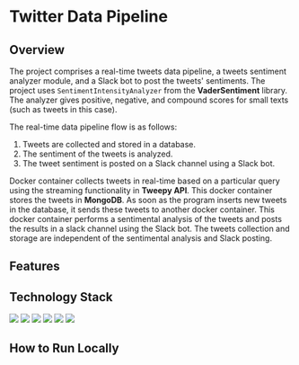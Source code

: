 # Twitter Data Pipeline

## Overview
The project comprises a real-time tweets data pipeline, a tweets sentiment analyzer module, and a Slack bot to post the tweets' sentiments. The project uses `SentimentIntensityAnalyzer` from the **VaderSentiment** library. The analyzer gives positive, negative, and compound scores for small texts (such as tweets in this case).

The real-time data pipeline flow is as follows:
  1. Tweets are collected and stored in a database.
  2. The sentiment of the tweets is analyzed.
  3. The tweet sentiment is posted on a Slack channel using a Slack bot.
 
Docker container collects tweets in real-time based on a particular query using the streaming functionality in **Tweepy API**. This docker container stores the tweets in **MongoDB**. As soon as the program inserts new tweets in the database, it sends these tweets to another docker container. This docker container performs a sentimental analysis of the tweets and posts the results in a slack channel using the Slack bot. The tweets collection and storage are independent of the sentimental analysis and Slack posting. 

## Features

## Technology Stack

[<img src="https://img.shields.io/badge/Docker-2CA5E0?style=for-the-badge&logo=docker&logoColor=white" />](https://www.docker.com) 
[<img src="https://img.shields.io/badge/MongoDB-4EA94B?style=for-the-badge&logo=mongodb&logoColor=white" />](https://www.mongodb.com)
[<img src="https://img.shields.io/badge/Twitter-1DA1F2?style=for-the-badge&logo=twitter&logoColor=white" />](https://www.twitter.com)
[<img src="https://img.shields.io/badge/Python-FFD43B?style=for-the-badge&logo=python&logoColor=blue" />](https://www.python.org)
[<img src="https://img.shields.io/badge/Shell_Script-121011?style=for-the-badge&logo=gnu-bash&logoColor=white" />](https://www.gnu.org/software/bash/)
[<img src="https://img.shields.io/badge/Visual_Studio_Code-0078D4?style=for-the-badge&logo=visual%20studio%20code&logoColor=white" />](https://code.visualstudio.com)



## How to Run Locally
